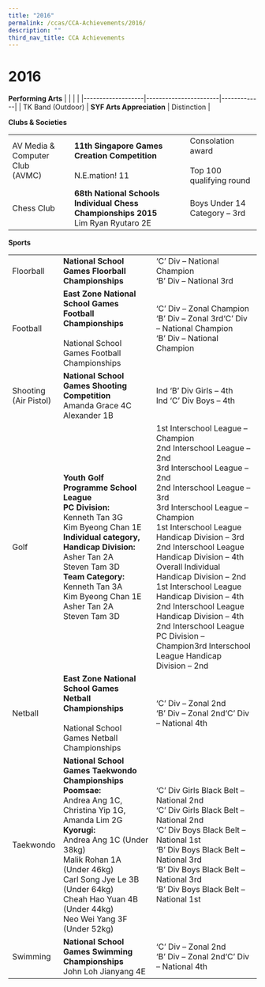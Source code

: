 ```yaml
---
title: "2016"
permalink: /ccas/CCA-Achievements/2016/
description: ""
third_nav_title: CCA Achievements
---
```

# 2016
**Performing Arts**
|                   |                       |             |
|-------------------|-----------------------|-------------|
| TK Band (Outdoor) | **SYF Arts Appreciation** | Distinction |

**Clubs & Societies**

|              |            |                     |
|------------------------------------|----------------------------------------------------------------------------------|---------------------------------------------------|
| AV Media & Computer Club<br>(AVMC) | **11th Singapore Games Creation Competition**<br><br>N.E.mation! 11                  | Consolation award<br><br>Top 100 qualifying round |
| Chess Club                         | **68th National Schools Individual Chess Championships 2015**<br>Lim Ryan Ryutaro 2E | Boys Under 14 Category – 3rd                      |

**Sports**

|                          |             |                    |
|--------------------------|-------------|----------------------------------------------------------------------------------------------------------------------|
| Floorball                | **National School Games Floorball Championships**             | ‘C’ Div – National Champion<br>‘B’ Div – National 3rd        |
| Football                 | **East Zone National School Games Football Championships**<br><br>National School Games Football Championships                      | ‘C’ Div – Zonal Champion<br>‘B’ Div – Zonal 3rd‘C’ Div – National Champion<br>‘B’ Div – National Champion        |
| Shooting<br>(Air Pistol) | **National School Games Shooting Competition**<br>Amanda Grace 4C<br>Alexander 1B        | Ind ‘B’ Div Girls – 4th<br>Ind ‘C’ Div Boys – 4th              |
| Golf                     | **Youth Golf Programme School League<br>PC Division:**<br>Kenneth Tan 3G<br>Kim Byeong Chan 1E<br>**Individual category, Handicap Division:**<br>Asher Tan 2A<br>Steven Tam 3D<br>**Team Category:**<br>Kenneth Tan 3A<br>Kim Byeong Chan 1E<br>Asher Tan 2A<br>Steven Tam 3D                          | 1st Interschool League – Champion<br>2nd Interschool League – 2nd<br>3rd Interschool League – 2nd<br>2nd Interschool League – 3rd<br>3rd Interschool League – Champion<br>1st Interschool League Handicap Division – 3rd<br>2nd Interschool League Handicap Division – 4th<br>Overall Individual Handicap Division – 2nd<br>1st Interschool League Handicap Division – 4th<br>2nd Interschool League Handicap Division – 4th<br>2nd Interschool League PC Division – Champion3rd Interschool League Handicap Division – 2nd |
| Netball                  | **East Zone National School Games Netball Championships**<br><br>National School Games Netball Championships                                         | ‘C’ Div – Zonal 2nd<br>‘B’ Div – Zonal 2nd‘C’ Div – National 4th          |
| Taekwondo                | **National School Games Taekwondo Championships**<br>**Poomsae:**<br>Andrea Ang 1C, Christina Yip 1G, Amanda Lim 2G<br>**Kyorugi:**<br>Andrea Ang 1C (Under 38kg)<br>Malik Rohan 1A (Under 46kg)<br>Carl Song Jye Le 3B (Under 64kg)<br>Cheah Hao Yuan 4B (Under 44kg)<br>Neo Wei Yang 3F (Under 52kg) | ‘C’ Div Girls Black Belt – National 2nd<br>‘C’ Div Girls Black Belt – National 2nd<br>‘C’ Div Boys Black Belt – National 1st<br>‘B’ Div Boys Black Belt – National 3rd<br>‘B’ Div Boys Black Belt – National 3rd<br>‘B’ Div Boys Black Belt – National 1st                    |
| Swimming                 | **National School Games Swimming Championships**<br>John Loh Jianyang 4E              | ‘C’ Div – Zonal 2nd<br>‘B’ Div – Zonal 2nd‘C’ Div – National 4th                  |